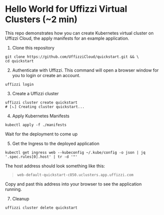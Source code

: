 # Hello World for Uffizzi Virtual Clusters (~2 min)

This repo demonstrates how you can create Kubernetes virtual cluster on Uffizzi Cloud, the apply manifests for an example application.

1. Clone this repository
```
git clone https://github.com/UffizziCloud/quickstart.git && \
cd quickstart
```

2. Authenticate with Uffizzi. This command will open a browser window for you to login or create an account.
```
uffizzi login
```

3. Create a Uffizzi cluster
```
uffizzi cluster create quickstart
# [⠦] Creating cluster quickstart...
```

4. Apply Kubernetes Manifests
```
kubectl apply -f ./manifests
```
Wait for the deployment to come up  

5. Get the Ingress to the deployed application  
```
kubectl get ingress web --kubeconfig ~/.kube/config -o json | jq '.spec.rules[0].host' | tr -d '"'
```

The host address should look something like this:  
> `web-default-quickstart-c850.uclusters.app.uffizzi.com`  

Copy and past this address into your browser to see the application running.

7. Cleanup
```
uffizzi cluster delete quickstart
```
